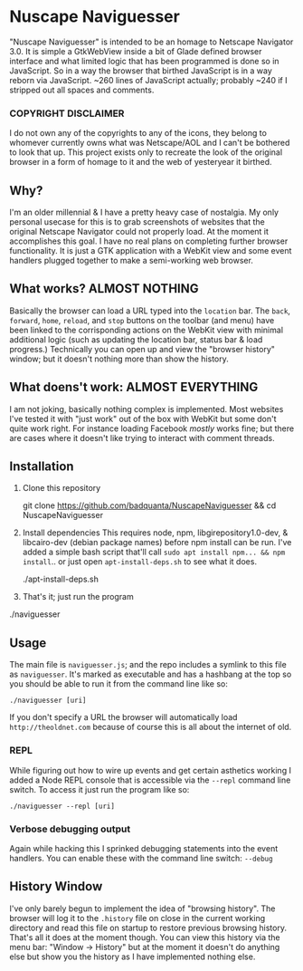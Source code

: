 # Nuscape Naviguesser

"Nuscape Naviguesser" is intended to be an homage to Netscape Navigator 3.0.  It is simple a GtkWebView inside a bit of Glade defined browser interface and what limited logic that has been programmed is done so in JavaScript. So in a way the browser that birthed JavaScript is in a way reborn via JavaScript. ~260 lines of JavaScript actually; probably ~240 if I stripped out all spaces and comments.

### COPYRIGHT DISCLAIMER

I do not own any of the copyrights to any of the icons, they belong to whomever currently owns what was Netscape/AOL and I can't be bothered to look that up.  This project exists only to recreate the look of the original browser in a form of homage to it and the web of yesteryear it birthed.

## Why?

I'm an older millennial & I have a pretty heavy case of nostalgia. My only personal usecase for this is to grab screenshots of websites that the original Netscape Navigator could not properly load.  At the moment it accomplishes this goal. I have no real plans on completing further browser functionality. It is just a GTK application with a WebKit view and some event handlers plugged together to make a semi-working web browser.

## What works? ALMOST NOTHING

Basically the browser can load a URL typed into the `location` bar. The `back`, `forward`, `home`, `reload`, and `stop` buttons on the toolbar (and menu) have been linked to the corrisponding actions on the WebKit view with minimal additional logic (such as updating the location bar, status bar & load progress.)  Technically you can open up and view the "browser history" window; but it doesn't nothing more than show the history.

## What doens't work: ALMOST EVERYTHING

I am not joking, basically nothing complex is implemented.  Most websites I've tested it with "just work" out of the box with WebKit but some don't quite work right.  For instance loading Facebook *mostly* works fine; but there are cases where it doesn't like trying to interact with comment threads.

## Installation

1. Clone this repository

    git clone https://github.com/badquanta/NuscapeNaviguesser && cd NuscapeNaviguesser

2. Install dependencies
This requires node, npm, libgirepository1.0-dev, & libcairo-dev (debian package names) before npm install can be run.  I've added a simple bash script that'll call `sudo apt install npm... && npm install`.. or just open `apt-install-deps.sh` to see what it does.

   ./apt-install-deps.sh

3. That's it; just run the program

  ./naviguesser

## Usage

The main file is `naviguesser.js`; and the repo includes a symlink to this file as `naviguesser`. It's marked as executable and has a hashbang at the top so you should be able to run it from the command line like so:

    ./naviguesser [uri]

If you don't specify a URL the browser will automatically load `http://theoldnet.com` because of course this is all about the internet of old.

### REPL

While figuring out how to wire up events and get certain asthetics working I added a Node REPL console that is accessible via the `--repl` command line switch. To access it just run the program like so:

    ./naviguesser --repl [uri]

### Verbose debugging output

Again while hacking this I sprinked debugging statements into the event handlers.  You can enable these with the command line switch: `--debug`

## History Window

I've only barely begun to implement the idea of "browsing history". The browser will log it to the `.history` file on close in the current working directory and read this file on startup to restore previous browsing history. That's all it does at the moment though. You can view this history via the menu bar: "Window -> History" but at the moment it doesn't do anything else but show you the history as I have implemented nothing else.
